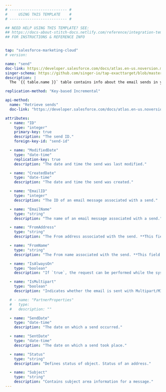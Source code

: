 ```yaml
---
# -------------------------- #
#     USING THIS TEMPLATE    #
# -------------------------- #

## NEED HELP USING THIS TEMPLATE? SEE:
## https://docs-about-stitch-docs.netlify.com/reference/integration-templates/saas-table-schema/
## FOR INSTRUCTIONS & REFERENCE INFO


tap: "salesforce-marketing-cloud"
# version: 

name: "send"
doc-link: https://developer.salesforce.com/docs/atlas.en-us.noversion.mc-apis.meta/mc-apis/send.htm
singer-schema: https://github.com/singer-io/tap-exacttarget/blob/master/tap_exacttarget/endpoints/sends.py
description: |
  The `{{ table.name }}` table contains info about the email sends in your {{ integration.display_name }} account.

replication-method: "Key-based Incremental"

api-method:
  name: "Retrieve sends"
  doc-link: "https://developer.salesforce.com/docs/atlas.en-us.noversion.mc-apis.meta/mc-apis/send.htm"

attributes:
  - name: "ID"
    type: "integer"
    primary-key: true
    description: "The send ID."
    foreign-key-id: "send-id"

  - name: "ModifiedDate"
    type: "date-time"
    replication-key: true
    description: "The date and time the send was last modified."

  - name: "CreatedDate"
    type: "date-time"
    description: "The date and time the send was created."

  - name: "EmailID"
    type: "integer"
    description: "The ID of an email message associated with a send."

  - name: "EmailName"
    type: "string"
    description: "The name of an email message associated with a send."

  - name: "FromAddress"
    type: "string"
    description: "The From address associated with the send. **This field has been deprecated by Salesforce.**"

  - name: "FromName"
    type: "string"
    description: "The From name associated with the send. **This field has been deprecated by Salesforce.**"

  - name: "IsAlwaysOn"
    type: "boolean"
    description: "If `true`, the request can be performed while the system is in maintenance mode."

  - name: "IsMultipart"
    type: "boolean"
    description: "Indicates whether the email is sent with Multipart/MIME enabled."

  # - name: "PartnerProperties"
  #   type: 
  #   description: ""

  - name: "SendDate"
    type: "date-time"
    description: "The date on which a send occurred."

  - name: "SentDate"
    type: "date-time"
    description: "The date on which a send took place."

  - name: "Status"
    type: "string"
    description: "Defines status of object. Status of an address."

  - name: "Subject"
    type: "string"
    description: "Contains subject area information for a message."
---
```

